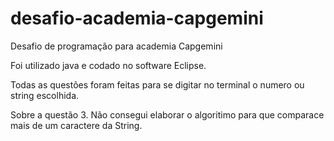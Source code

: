 # desafio-academia-capgemini
 Desafio de programação para academia Capgemini

 Foi utilizado java e codado no software Eclipse.

 Todas as questões foram feitas para se digitar no terminal o numero ou string escolhida.

 Sobre a questão 3. Não consegui elaborar o algoritimo para que comparace mais de um caractere da String.
